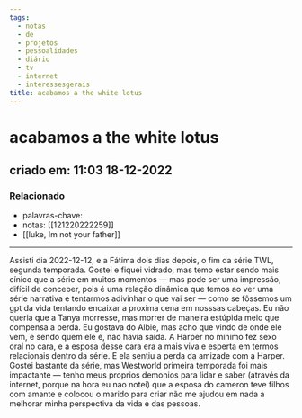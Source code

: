 ```yaml
---
tags:
  - notas
  - de
  - projetos
  - pessoalidades
  - diário
  - tv
  - internet
  - interessesgerais
title: acabamos a the white lotus
---
```

# acabamos a the white lotus
## criado em: 11:03 18-12-2022

### Relacionado
- palavras-chave: 
- notas: [[121220222259]]
- [[luke, Im not your father]]
---
Assisti dia 2022-12-12, e a Fátima dois dias depois, o fim da série TWL, segunda temporada.
Gostei e fiquei vidrado, mas temo estar sendo mais cínico que a série em muitos momentos — mas pode ser uma impressão, difícil de conceber, pois é uma relação dinâmica que temos ao ver uma série narrativa e tentarmos adivinhar o que vai ser — como se fôssemos um gpt da vida tentando encaixar a proxima cena em nosssas cabeças. Eu não queria que a Tanya morresse, mas morrer de maneira estúpida meio que compensa a perda. Eu gostava do Albie, mas acho que vindo de onde ele vem, e sendo quem ele é, não havia saída. A Harper no mínimo fez sexo oral no cara, e a esposa desse cara era a mais viva e esperta em termos relacionais dentro da série. E ela sentiu a perda da amizade com a Harper. 
Gostei bastante da série, mas Westworld primeira temporada foi mais impactante — tenho meus proprios demonios para lidar e saber (através da internet, porque na hora eu nao notei) que a esposa do cameron teve filhos com amante e colocou o marido para criar não me ajudou em nada a melhorar minha perspectiva da vida e das pessoas.